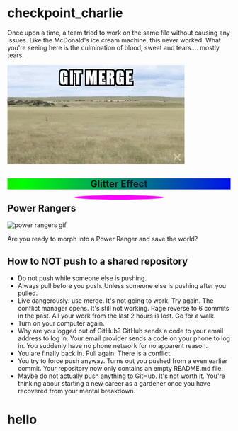 # checkpoint_charlie

Once upon a time, a team tried to work on the same file without causing any issues. Like the McDonald's ice cream machine, this never worked. What you're seeing here is the culmination of blood, sweat and tears.... mostly tears.

![a git meme](./git_merge.gif)

<div style="position: relative;">
    <h2 style="text-align: center;">Glitter Effect</h2>
    <div style="position: absolute; top: 0; left: 0; right: 0; bottom: 0; overflow: hidden;">
        <div style="position: absolute; top: 0; left: 0; right: 0; bottom: 0; background-image: linear-gradient(to right, #ff0000, #00ff00, #0000ff); background-size: 200% 100%; animation: glitter 2s linear infinite;"></div>
    </div>
</div>

<div style="position: relative;">
    <div style="position: absolute; top: 50%; left: 50%; transform: translate(-50%, -50%);">
        <div style="width: 200px; height: 10px; border-radius: 50%; background-color: #ff00ff; animation: pulsate 2s ease-in-out infinite;"></div>
    </div>
</div>

<style>
@keyframes glitter {
    0% { background-position: 0% 50%; }
    100% { background-position: 100% 50%; }
}

@keyframes pulsate {
    0% { transform: scale(1); }
    50% { transform: scale(1.2); }
    100% { transform: scale(1); }
}

h2 {
    position: relative;
    z-index: 1;
}
</style>

## Power Rangers

![power rangers gif](https://i.pinimg.com/originals/01/e6/fa/01e6fa9cea757c01e79039b0d12d4bc8.gif)

Are you ready to morph into a Power Ranger and save the world?


## How to NOT push to a shared repository

- Do not push while someone else is pushing.
- Always pull before you push. Unless someone else is pushing after you pulled.
- Live dangerously: use merge. It's not going to work. Try again. The conflict manager opens. It's still not working. Rage reverse to 6 commits in the past. All your work from the last 2 hours is lost. Go for a walk.
- Turn on your computer again.
- Why are you logged out of GitHub? GitHub sends a code to your email address to log in. Your email provider sends a code on your phone to log in. You suddenly have no phone network for no apparent reason.
- You are finally back in. Pull again. There is a conflict.
- You try to force push anyway. Turns out you pushed from a even earlier commit. Your repository now only contains an empty README.md file.
- Maybe do not actually push anything to GitHub. It's not worth it. You're thinking abour starting a new career as a gardener once you have recovered from your mental breakdown.

# hello
